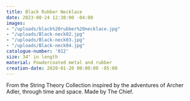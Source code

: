 ```yaml
---
title: Black Rubber Necklace
date: 2023-08-24 12:38:00 -04:00
images:
- "/uploads/black%20rubber%20necklace.jpg"
- "/uploads/Black-neck02.jpg"
- "/uploads/Black-neck03.jpg"
- "/uploads/Black-neck04.jpg"
catalogue-number: '012'
size: 34" in length
material: Powdercoated metal and rubber
creation-date: 2020-01-20 00:00:00 -05:00
---
```


From the String Theory Collection inspired by the adventures of Archer Adler, through time and space. 
Made by The Chief. 